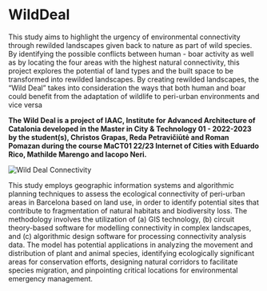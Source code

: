 # WildDeal
This study aims to highlight the  urgency of environmental connectivity  through rewilded landscapes given  back to nature as part of wild species.
By identifying the possible conflicts between human - boar activity as well as by locating the four areas with the highest natural connectivity, this project explores the potential of land types and the built space to be transformed into rewilded landscapes. By creating rewilded landscapes, the “Wild Deal” takes into consideration the ways that both human and boar could benefit from the adaptation of wildlife to peri-urban environments and vice versa

**The Wild Deal is a project of IAAC, Institute for Advanced Architecture of Catalonia developed in the Master in City & Technology 01 - 2022-2023 by the student(s), Christos Grapas,  Reda Petravičiūtė and Roman Pomazan during the course MaCT01 22/23 Internet of Cities with Eduardo Rico, Mathilde Marengo and Iacopo Neri.**

![Wild Deal Connectivity](https://user-images.githubusercontent.com/128100178/225776036-c07d3f97-9724-43ff-b7b5-1f46aa113d38.png)


This study employs geographic information systems and algorithmic planning techniques to assess the ecological connectivity of peri-urban areas in Barcelona based on land use, in order to identify potential sites that contribute to fragmentation of natural habitats and biodiversity loss. The methodology involves the utilization of (a) GIS technology, (b) circuit theory-based software for modelling connectivity in complex landscapes, and (c) algorithmic design software for processing connectivity analysis data. The model has potential applications in analyzing the movement and distribution of plant and animal species, identifying ecologically significant areas for conservation efforts, designing natural corridors to facilitate species migration, and pinpointing critical locations for environmental emergency management.
